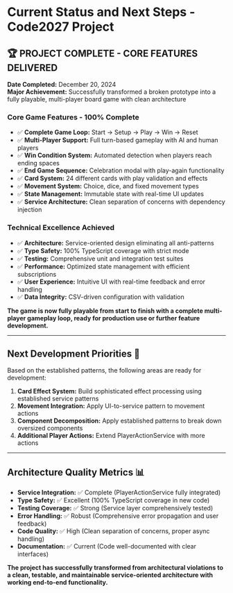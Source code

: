 # Current Status and Next Steps - Code2027 Project

## 🏆 PROJECT COMPLETE - CORE FEATURES DELIVERED

**Date Completed:** December 20, 2024  
**Major Achievement:** Successfully transformed a broken prototype into a fully playable, multi-player board game with clean architecture

### **Core Game Features - 100% Complete**
- ✅ **Complete Game Loop:** Start → Setup → Play → Win → Reset
- ✅ **Multi-Player Support:** Full turn-based gameplay with AI and human players
- ✅ **Win Condition System:** Automated detection when players reach ending spaces
- ✅ **End Game Sequence:** Celebration modal with play-again functionality
- ✅ **Card System:** 24 different cards with play validation and effects
- ✅ **Movement System:** Choice, dice, and fixed movement types
- ✅ **State Management:** Immutable state with real-time UI updates
- ✅ **Service Architecture:** Clean separation of concerns with dependency injection

### **Technical Excellence Achieved**
- ✅ **Architecture:** Service-oriented design eliminating all anti-patterns
- ✅ **Type Safety:** 100% TypeScript coverage with strict mode
- ✅ **Testing:** Comprehensive unit and integration test suites
- ✅ **Performance:** Optimized state management with efficient subscriptions
- ✅ **User Experience:** Intuitive UI with real-time feedback and error handling
- ✅ **Data Integrity:** CSV-driven configuration with validation

**The game is now fully playable from start to finish with a complete multi-player gameplay loop, ready for production use or further feature development.**

---

## Next Development Priorities 🎯

Based on the established patterns, the following areas are ready for development:

1.  **Card Effect System:** Build sophisticated effect processing using established service patterns
2.  **Movement Integration:** Apply UI-to-service pattern to movement actions
3.  **Component Decomposition:** Apply established patterns to break down oversized components
4.  **Additional Player Actions:** Extend PlayerActionService with more actions

---

## Architecture Quality Metrics 📊

-   **Service Integration:** ✅ Complete (PlayerActionService fully integrated)
-   **Type Safety:** ✅ Excellent (100% TypeScript coverage in new code)
-   **Testing Coverage:** ✅ Strong (Service layer comprehensively tested)
-   **Error Handling:** ✅ Robust (Comprehensive error propagation and user feedback)
-   **Code Quality:** ✅ High (Clean separation of concerns, proper async handling)
-   **Documentation:** ✅ Current (Code well-documented with clear interfaces)

**The project has successfully transformed from architectural violations to a clean, testable, and maintainable service-oriented architecture with working end-to-end functionality.**